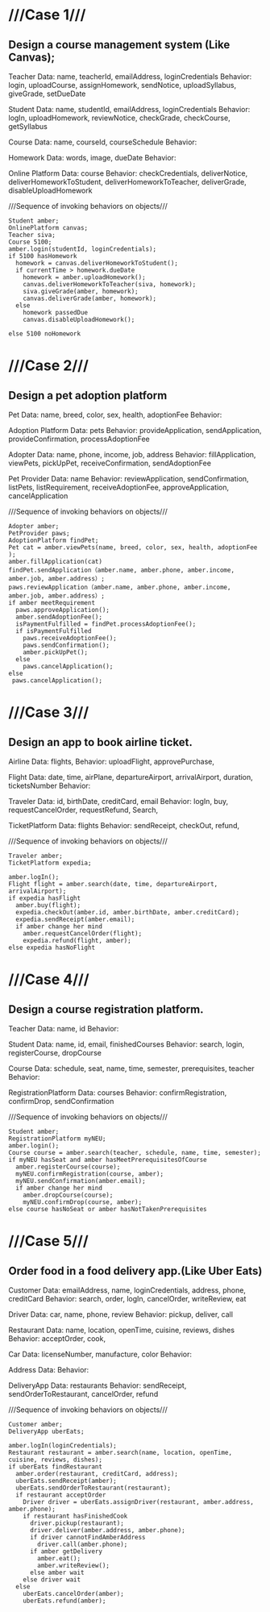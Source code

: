 # ///Case 1///
## Design a course management system (Like Canvas);

Teacher 
Data: name, teacherId, emailAddress, loginCredentials 
Behavior: login, uploadCourse, assignHomework, sendNotice, uploadSyllabus, giveGrade, setDueDate

Student
Data: name, studentId, emailAddress, loginCredentials 
Behavior: logIn, uploadHomework, reviewNotice, checkGrade, checkCourse, getSyllabus

Course
Data: name, courseId, courseSchedule 
Behavior:

Homework
Data: words, image, dueDate
Behavior:

Online Platform
Data: course
Behavior: checkCredentials, deliverNotice, deliverHomeworkToStudent, deliverHomeworkToTeacher, deliverGrade, disableUploadHomework   

///Sequence of invoking behaviors on objects///
```
Student amber;
OnlinePlatform canvas;
Teacher siva;
Course 5100;
amber.login(studentId, loginCredentials);
if 5100 hasHomework
  homework = canvas.deliverHomeworkToStudent();
  if currentTime > homework.dueDate
    homework = amber.uploadHomework();
    canvas.deliverHomeworkToTeacher(siva, homework);
    siva.giveGrade(amber, homework);
    canvas.deliverGrade(amber, homework);
  else
    homework passedDue
    canvas.disableUploadHomework();

else 5100 noHomework
```

# ///Case 2///
## Design a pet adoption platform
Pet
Data: name, breed, color, sex, health, adoptionFee 
Behavior:

Adoption Platform
Data: pets
Behavior: provideApplication, sendApplication, provideConfirmation, processAdoptionFee

Adopter
Data: name, phone, income, job, address
Behavior: fillApplication, viewPets, pickUpPet, receiveConfirmation, sendAdoptionFee  

Pet Provider
Data: name
Behavior: reviewApplication, sendConfirmation, listPets, listRequirement, receiveAdoptionFee, approveApplication, cancelApplication 

///Sequence of invoking behaviors on objects///
```
Adopter amber;
PetProvider paws;
AdoptionPlatform findPet;
Pet cat = amber.viewPets(name, breed, color, sex, health, adoptionFee );
amber.fillApplication(cat)
findPet.sendApplication（amber.name, amber.phone, amber.income, amber.job, amber.address）;
paws.reviewApplication（amber.name, amber.phone, amber.income, amber.job, amber.address）;
if amber meetRequirement
  paws.approveApplication();
  amber.sendAdoptionFee();
  isPaymentFulfilled = findPet.processAdoptionFee();
  if isPaymentFulfilled
    paws.receiveAdoptionFee();
    paws.sendConfirmation();
    amber.pickUpPet();
  else 
    paws.cancelApplication();
else
 paws.cancelApplication();
```

# ///Case 3///
## Design an app to book airline ticket.
<!-- Travel Agency
Data: 
Behavior: -->

Airline 
Data: flights, 
Behavior: uploadFlight, approvePurchase, 

Flight
Data: date, time, airPlane, departureAirport, arrivalAirport, duration, ticketsNumber
Behavior:

Traveler 
Data: id, birthDate, creditCard, email
Behavior: logIn, buy, requestCancelOrder, requestRefund, Search,

TicketPlatform
Data: flights
Behavior: sendReceipt, checkOut, refund,

///Sequence of invoking behaviors on objects///
```
Traveler amber;
TicketPlatform expedia;

amber.logIn();
Flight flight = amber.search(date, time, departureAirport, arrivalAirport);
if expedia hasFlight
  amber.buy(flight);
  expedia.checkOut(amber.id, amber.birthDate, amber.creditCard);
  expedia.sendReceipt(amber.email);
  if amber change her mind
    amber.requestCancelOrder(flight);
    expedia.refund(flight, amber);
else expedia hasNoFlight
```

# ///Case 4///
## Design a course registration platform.

Teacher 
Data: name, id
Behavior:

Student
Data: name, id, email, finishedCourses
Behavior: search, login, registerCourse, dropCourse

Course 
Data: schedule, seat, name, time, semester, prerequisites, teacher
Behavior:

RegistrationPlatform
Data: courses
Behavior: confirmRegistration, confirmDrop, sendConfirmation

///Sequence of invoking behaviors on objects///
```
Student amber;
RegistrationPlatform myNEU;
amber.login();
Course course = amber.search(teacher, schedule, name, time, semester);
if myNEU hasSeat and amber hasMeetPrerequisitesOfCourse
  amber.registerCourse(course);
  myNEU.confirmRegistration(course, amber);
  myNEU.sendConfirmation(amber.email);
  if amber change her mind
    amber.dropCourse(course);
    myNEU.confirmDrop(course, amber);
else course hasNoSeat or amber hasNotTakenPrerequisites
```

# ///Case 5///
## Order food in a food delivery app.(Like Uber Eats)
Customer
Data: emailAddress, name, loginCredentials, address, phone, creditCard
Behavior: search, order, logIn, cancelOrder, writeReview, eat

Driver
Data: car, name, phone, review
Behavior: pickup, deliver, call

Restaurant 
Data: name, location, openTime, cuisine, reviews, dishes
Behavior: acceptOrder, cook,

Car
Data: licenseNumber, manufacture, color
Behavior:

Address
Data:
Behavior:

DeliveryApp
Data: restaurants
Behavior: sendReceipt, sendOrderToRestaurant, cancelOrder, refund

///Sequence of invoking behaviors on objects///
```
Customer amber;
DeliveryApp uberEats;

amber.logIn(loginCredentials);
Restaurant restaurant = amber.search(name, location, openTime, cuisine, reviews, dishes);
if uberEats findRestaurant 
  amber.order(restaurant, creditCard, address);
  uberEats.sendReceipt(amber);
  uberEats.sendOrderToRestaurant(restaurant);
  if restaurant acceptOrder
    Driver driver = uberEats.assignDriver(restaurant, amber.address, amber.phone);
    if restaurant hasFinishedCook
      driver.pickup(restaurant);
      driver.deliver(amber.address, amber.phone);
      if driver cannotFindAmberAddress
        driver.call(amber.phone);
      if amber getDelivery
        amber.eat();
        amber.writeReview();
      else amber wait
    else driver wait
  else
    uberEats.cancelOrder(amber);
    uberEats.refund(amber);
```
